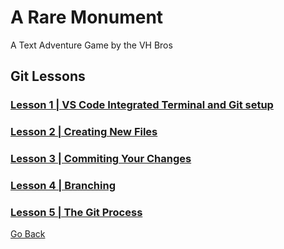 # A Rare Monument

A Text Adventure Game by the VH Bros

## Git Lessons

### [Lesson 1 | VS Code Integrated Terminal and Git setup](01-lesson_one.md)

### [Lesson 2 | Creating New Files](02-lesson_two.md)

### [Lesson 3 | Commiting Your Changes](03-lesson_three.md)

### [Lesson 4 | Branching](04-lesson_four.md)

### [Lesson 5 | The Git Process](05-lesson_five)

[Go Back](../README.md)